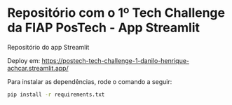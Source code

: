 # Repositório com o 1º Tech Challenge da FIAP PosTech - App Streamlit
Repositório do app Streamlit

Deploy em: https://postech-tech-challenge-1-danilo-henrique-achcar.streamlit.app/

Para instalar as dependências, rode o comando a seguir:
```bash
pip install -r requirements.txt
```
